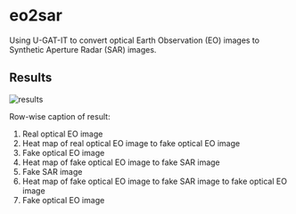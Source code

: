 # eo2sar

Using U-GAT-IT to convert optical Earth Observation (EO) images to Synthetic Aperture Radar (SAR) images.

## Results

![results](/assets/eo2sar_result.png)

Row-wise caption of result:

1. Real optical EO image
2. Heat map of real optical EO image to fake optical EO image 
3. Fake optical EO image
4. Heat map of fake optical EO image to fake SAR image 
5. Fake SAR image
6. Heat map of fake optical EO image to fake SAR image to fake optical EO image
7. Fake optical EO image
